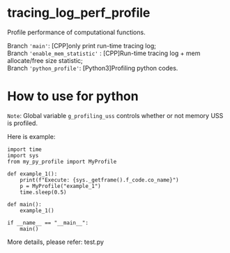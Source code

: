 # tracing_log_perf_profile
Profile performance of computational functions.

Branch ``'main'``: [CPP]only print run-time tracing log; <br>
Branch ``'enable_mem_statistic'`` : [CPP]Run-time tracing log + mem allocate/free size statistic; <br>
Branch ``'python_profile'``: [Python3]Profiling python codes.

# How to use for python

`Note`: Global variable `g_profiling_uss` controls whether or not memory USS is profiled.

Here is example:
```
import time
import sys
from my_py_profile import MyProfile

def example_1():
    print(f"Execute: {sys._getframe().f_code.co_name}")
    p = MyProfile("example_1")
    time.sleep(0.5)

def main():
    example_1()

if __name__ == "__main__":
    main()

```

More details, please refer: test.py
